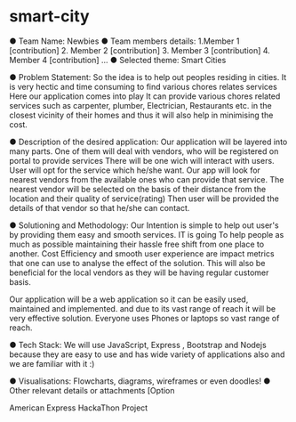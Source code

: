 # smart-city

● Team Name: Newbies
● Team members details: 1.Member 1 [contribution]
 2. Member 2 [contribution]
 3. Member 3 [contribution]
 4. Member 4 [contribution] …
● Selected theme: Smart Cities

● Problem Statement: So the idea is to help out peoples residing in cities.
It is very hectic and time consuming to find various chores relates services
Here our application comes into play It can provide various chores related services such as
carpenter, plumber, Electrician, Restaurants etc. in the closest vicinity of their homes and thus it will also help in minimising the cost.

● Description of the desired application:
Our application will be layered into many parts.
One of them will deal with vendors, who will be registered on portal to provide services
There will be one wich will interact with users.
User will opt for the service which he/she want.
Our app will look for nearest vendors from the available ones who can provide that service.
The nearest vendor will be selected on the basis of their distance from the location and their quality of service(rating)
Then user will be provided the details of that vendor so that he/she can contact.

● Solutioning and Methodology:
Our Intention is simple to help out user's by providing them easy and smooth services.
IT is  going To help people as much as possible maintaining their hassle free shift from one place to another.
Cost Efficiency and smooth user experience are impact metrics that one can use to analyse the effect of the solution.
This will also be beneficial for the local vendors as they will be having regular customer basis.

Our application will be a web application so it can be easily used, maintained and implemented. and due to its vast range of reach it will be very effective solution.
Everyone uses Phones or laptops so vast range of reach.

● Tech Stack: We will use JavaScript, Express , Bootstrap and Nodejs  because they are easy to use and has wide variety of applications also and we are familiar with it :)

● Visualisations: Flowcharts, diagrams, wireframes or even doodles!
● Other relevant details or attachments [Option

American Express HackaThon Project

